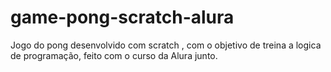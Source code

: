 # game-pong-scratch-alura
Jogo do pong desenvolvido com scratch , com o objetivo de treina a logica de programação, feito com o curso da Alura junto.
